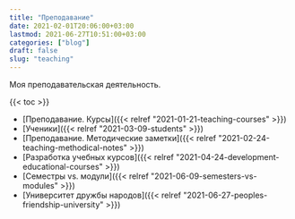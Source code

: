```yaml
---
title: "Преподавание"
date: 2021-02-01T20:06:00+03:00
lastmod: 2021-06-27T10:51:00+03:00
categories: ["blog"]
draft: false
slug: "teaching"
---
```


Моя преподавательская деятельность.

<!--more-->

{{< toc >}}

-   [Преподавание. Курсы]({{< relref "2021-01-21-teaching-courses" >}})
-   [Ученики]({{< relref "2021-03-09-students" >}})
-   [Преподавание. Методические заметки]({{< relref "2021-02-24-teaching-methodical-notes" >}})
-   [Разработка учебных курсов]({{< relref "2021-04-24-development-educational-courses" >}})
-   [Семестры vs. модули]({{< relref "2021-06-09-semesters-vs-modules" >}})
-   [Университет дружбы народов]({{< relref "2021-06-27-peoples-friendship-university" >}})
